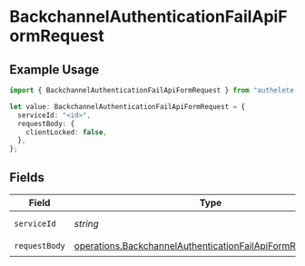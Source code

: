 # BackchannelAuthenticationFailApiFormRequest

## Example Usage

```typescript
import { BackchannelAuthenticationFailApiFormRequest } from "authelete-bundled/models/operations";

let value: BackchannelAuthenticationFailApiFormRequest = {
  serviceId: "<id>",
  requestBody: {
    clientLocked: false,
  },
};
```

## Fields

| Field                                                                                                                                    | Type                                                                                                                                     | Required                                                                                                                                 | Description                                                                                                                              |
| ---------------------------------------------------------------------------------------------------------------------------------------- | ---------------------------------------------------------------------------------------------------------------------------------------- | ---------------------------------------------------------------------------------------------------------------------------------------- | ---------------------------------------------------------------------------------------------------------------------------------------- |
| `serviceId`                                                                                                                              | *string*                                                                                                                                 | :heavy_check_mark:                                                                                                                       | A service ID.                                                                                                                            |
| `requestBody`                                                                                                                            | [operations.BackchannelAuthenticationFailApiFormRequestBody](../../models/operations/backchannelauthenticationfailapiformrequestbody.md) | :heavy_check_mark:                                                                                                                       | N/A                                                                                                                                      |